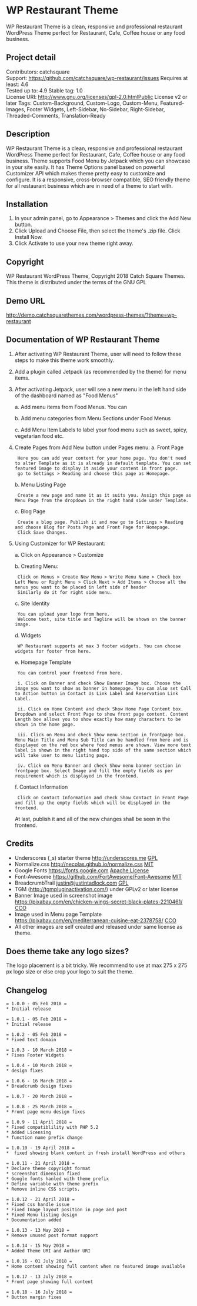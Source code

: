 # WP Restaurant Theme
WP Restaurant Theme is a clean, responsive and professional restaurant WordPress Theme perfect for Restaurant, Cafe, Coffee house or any food business.

## Project detail

Contributors: catchsquare  
Support: https://github.com/catchsquare/wp-restaurant/issues
Requires at least: 4.6  
Tested up to: 4.9 
Stable tag: 1.0  
License URI: http://www.gnu.org/licenses/gpl-2.0.htmlPublic License v2 or later
Tags: Custom-Background, Custom-Logo, Custom-Menu, Featured-Images, Footer Widgets, Left-Sidebar, No-Sidebar, Right-Sidebar, Threaded-Comments, Translation-Ready

## Description

WP Restaurant Theme is a clean, responsive and professional restaurant WordPress Theme perfect for Restaurant, Cafe, Coffee house or any food business.
Theme supports Food Menu by Jetpack which you can showcase in your site easily. It has Theme Options panel based on powerful Customizer API which makes theme pretty easy to customize and configure.
It is a responsive, cross-browser compatible, SEO friendly theme for all restaurant business which are in need of a theme to start with.

## Installation

1. In your admin panel, go to Appearance > Themes and click the Add New button.
2. Click Upload and Choose File, then select the theme's .zip file. Click Install Now.
3. Click Activate to use your new theme right away.

## Copyright

WP Restaurant WordPress Theme, Copyright 2018 Catch Square Themes. This theme is distributed under the terms of the GNU GPL

## Demo URL
http://demo.catchsquarethemes.com/wordpress-themes/?theme=wp-restaurant

## Documentation of WP Restaurant Theme

1. After activating WP Restaurant Theme, user will need to follow these steps to make this theme work smoothly.

2. Add a plugin called Jetpack (as recommended by the theme) for menu items.

3. After activating Jetpack, user will see a new menu in the left hand side of the dashboard named as "Food Menus"

	a. Add menu items from Food Menus. You can 
	
	b. Add menu categories from Menu Sections under Food Menus
	
	c. Add Menu Item Labels to label your food menu such as sweet, spicy, vegetarian food etc.

4. Create Pages from Add New button under Pages menu:
	a. Front Page
	
		Here you can add your content for your home page. You don't need to alter Template as it is already in default template. You can set featured image to display it aside your content in front page.
		go to Settings > Reading and choose this page as Homepage.

	b. Menu Listing Page
	
		Create a new page and name it as it suits you. Assign this page as Menu Page from the dropdown in the right hand side under Template.

	c. Blog Page
	
		Create a blog page. Publish it and now go to Settings > Reading and choose Blog for Posts Page and Front Page for Homepage.
		Click Save Changes.

5. Using Customizer for WP Restaurant:

	a. Click on Appearance > Customize
	
	b. Creating Menu:
	
		Click on Menus > Create New Menu > Write Menu Name > Check box Left Menu or Right Menu > Click Next > Add Items > Choose all the menus you want to be placed in left side of header
		Similarly do it for right side menu.

	c. Site Identity
	
		You can upload your logo from here.
		Welcome text, site title and Tagline will be shown on the banner image.

	d. Widgets
		
		WP Restaurant supports at max 3 footer widgets. You can choose widgets for footer from here.

	e. Homepage Template
	
		You can control your frontend from here.
		
		i. Click on Banner and check Show Banner Image box. Choose the image you want to show as banner in homepage. You can also set Call to Action button in Contact Us Link Label and Reservation Link Label.
		
		ii. Click on Home Content and check Show Home Page Content box. Dropdown and select Front Page to show front page content. Content Length box allows you to show exactly how many characters to be shown in the home page.
		
		iii. Click on Menu and check Show menu section in frontpage box. Menu Main Title and Menu Sub Title can be handled from here and is displayed on the red box where food menus are shown. View more text label is shown in the right hand top side of the same section which will take user to menu listing page.
		
		iv. Click on Menu Banner and check Show menu banner section in frontpage box. Select Image and fill the empty fields as per requirement which is displayed in the frontend.
		

	f. Contact Information
	
		Click on Contact Information and check Show Contact in Front Page and fill up the empty fields which will be displayed in the frontend.

	At last, publish it and all of the new changes shall be seen in the frontend.


## Credits 

* Underscores (_s) starter theme http://underscores.me [GPL](http://www.gnu.org/licenses/gpl.html)
* Normalize.css http://necolas.github.io/normalize.css [MIT](http://opensource.org/licenses/MIT)
* Google Fonts https://fonts.google.com [Apache License](https://fonts.google.com/)
* Font-Awesome https://github.com/FortAwesome/Font-Awesome [MIT](http://opensource.org/licenses/MIT)
* BreadcrumbTrail justin@justintadlock.com [GPL](http://www.gnu.org/licenses/old-licenses/gpl-2.0.html)
* TGM (http://tgmpluginactivation.com/) under GPLv2 or later license
* Banner Image used in screenshot image https://pixabay.com/en/chicken-wings-secret-black-plates-2210461/ [CCO](https://creativecommons.org/publicdomain/zero/1.0)
* Image used in Menu page Template https://pixabay.com/en/mediterranean-cuisine-eat-2378758/ [CCO](https://creativecommons.org/publicdomain/zero/1.0)
* All other images are self created and released under same license as theme.

## Does theme take any logo sizes?

The logo placement is a bit tricky. We recommend to use at max 275 x 275 px logo size or else crop your logo to suit the theme.

## Changelog

```
= 1.0.0 - 05 Feb 2018 =
* Initial release

= 1.0.1 - 05 Feb 2018 =
* Initial release

= 1.0.2 - 05 Feb 2018 =
* Fixed text domain

= 1.0.3 - 10 March 2018 =
* Fixes Footer Widgets

= 1.0.4 - 10 March 2018 =
* design fixes

= 1.0.6 - 16 March 2018 =
* Breadcrumb design fixes

= 1.0.7 - 20 March 2018 =

= 1.0.8 - 25 March 2018 =
* Front page menu design fixes

= 1.0.9 - 11 April 2018 =
* Fixed compatiblility with PHP 5.2
* Added Licensing
* function name prefix change

= 1.0.10 - 19 April 2018 =
*  fixed showing blank content in fresh install WordPress and others

= 1.0.11 - 21 April 2018 =
* Declare theme copyright format
* screenshot dimension fixed
* Google fonts hanled with theme prefix
* Define variable with theme prefix
* Remove inline CSS scripts.

= 1.0.12 - 21 April 2018 =
* Fixed css handle issue
* Fixed Image layout position in page and post
* Fixed Menu listing design
* Documentation added

= 1.0.13 - 13 May 2018 =
* Remove unused post format support

= 1.0.14 - 15 May 2018 =
* Added Theme URI and Author URI

= 1.0.16 - 01 July 2018 =
* Home content showing full content when no featured image available

= 1.0.17 - 13 July 2018 =
* Front page showing full content

= 1.0.18 - 16 July 2018 =
* Button margin fixes
```